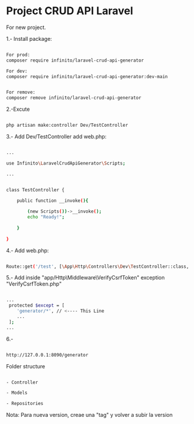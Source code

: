 # Project CRUD API Laravel


For new project.  

1.- Install package:

```sh

For prod:
composer require infinito/laravel-crud-api-generator

For dev:
composer require infinito/laravel-crud-api-generator:dev-main


For remove:
composer remove infinito/laravel-crud-api-generator

```


2.-Excute 

```sh

php artisan make:controller Dev/TestController

```


3.- Add Dev/TestController add web.php: 

```sh

...

use Infinito\LaravelCrudApiGenerator\Scripts;

...


class TestController {

    public function __invoke(){
    
        (new Scripts())->__invoke();
        echo "Ready!";
        
    }
    
}

```


4.- Add web.php:

```sh

Route::get('/test', [\App\Http\Controllers\Dev\TestController::class, '__invoke'])->name('test');

```



5.- Add inside "app/Http\Middleware\VerifyCsrfToken" exception "VerifyCsrfToken.php"

```sh

...
 protected $except = [
    'generator/*', // <---- This Line
    ...
 ];
...

```


6.- 

```sh

http://127.0.0.1:8090/generator

```



Folder structure

```sh

- Controller

- Models

- Repositories

```



Nota: Para nueva version, creae una "tag" y volver a subir la version 
